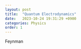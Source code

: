 ```yaml
---
layout: post
title:  "Quantum Electrodynamics"
date:   2023-10-24 19:31:29 +0900
categories: Physics
order: 1
---
```


Feynman